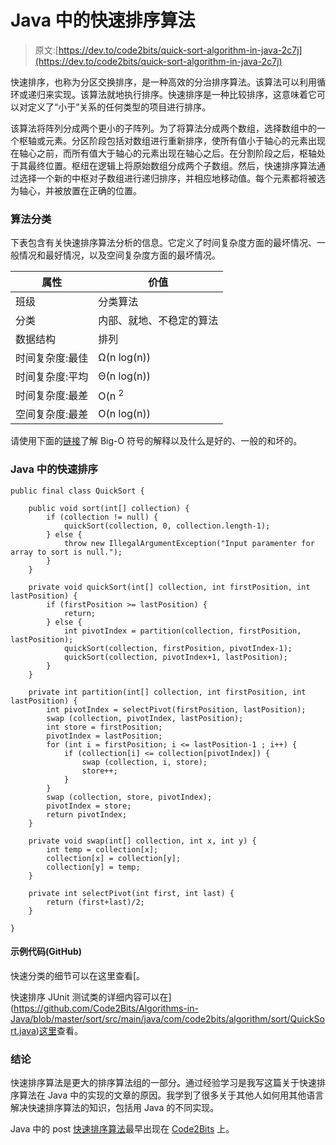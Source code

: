 # Java 中的快速排序算法

> 原文:[https://dev.to/code2bits/quick-sort-algorithm-in-java-2c7j](https://dev.to/code2bits/quick-sort-algorithm-in-java-2c7j)

快速排序，也称为分区交换排序，是一种高效的分治排序算法。该算法可以利用循环或递归来实现。该算法就地执行排序。快速排序是一种比较排序，这意味着它可以对定义了“小于”关系的任何类型的项目进行排序。

该算法将阵列分成两个更小的子阵列。为了将算法分成两个数组，选择数组中的一个枢轴或元素。分区阶段包括对数组进行重新排序，使所有值小于轴心的元素出现在轴心之前，而所有值大于轴心的元素出现在轴心之后。在分割阶段之后，枢轴处于其最终位置。枢纽在逻辑上将原始数组分成两个子数组。然后，快速排序算法通过选择一个新的中枢对子数组进行递归排序，并相应地移动值。每个元素都将被选为轴心，并被放置在正确的位置。

### [](#algorithm-classification)算法分类

下表包含有关快速排序算法分析的信息。它定义了时间复杂度方面的最坏情况、一般情况和最好情况，以及空间复杂度方面的最坏情况。

| 属性 | 价值 |
| --- | --- |
| 班级 | 分类算法 |
| 分类 | 内部、就地、不稳定的算法 |
| 数据结构 | 排列 |
| 时间复杂度:最佳 | Ω(n log(n)) |
| 时间复杂度:平均 | Θ(n log(n)) |
| 时间复杂度:最差 | O(n <sup>2</sup> |
| 空间复杂度:最差 | O(n log(n)) |

请使用下面的[链接](http://www.bigocheatsheet.com/img/big-o-cheat-sheet-poster.png)了解 Big-O 符号的解释以及什么是好的、一般的和坏的。

### Java 中的快速排序

```
public final class QuickSort {

    public void sort(int[] collection) {
        if (collection != null) {
            quickSort(collection, 0, collection.length-1);
        } else {
            throw new IllegalArgumentException("Input paramenter for array to sort is null.");
        }
    } 

    private void quickSort(int[] collection, int firstPosition, int lastPosition) {
        if (firstPosition >= lastPosition) {
            return;
        } else {            
            int pivotIndex = partition(collection, firstPosition, lastPosition);
            quickSort(collection, firstPosition, pivotIndex-1);
            quickSort(collection, pivotIndex+1, lastPosition);
        }       
    } 

    private int partition(int[] collection, int firstPosition, int lastPosition) {  
        int pivotIndex = selectPivot(firstPosition, lastPosition);
        swap (collection, pivotIndex, lastPosition);
        int store = firstPosition;
        pivotIndex = lastPosition;
        for (int i = firstPosition; i <= lastPosition-1 ; i++) {
            if (collection[i] <= collection[pivotIndex]) {
                swap (collection, i, store);
                store++;
            }
        }
        swap (collection, store, pivotIndex);
        pivotIndex = store;
        return pivotIndex;
    }   

    private void swap(int[] collection, int x, int y) {
        int temp = collection[x];
        collection[x] = collection[y];
        collection[y] = temp;
    } 

    private int selectPivot(int first, int last) {
        return (first+last)/2;
    } 

} 
```

#### [](#sample-code-github)示例代码(GitHub)

快速分类的细节可以在这里查看[。

快速排序 JUnit 测试类的详细内容可以在](https://github.com/Code2Bits/Algorithms-in-Java/blob/master/sort/src/main/java/com/code2bits/algorithm/sort/QuickSort.java)[这里](https://github.com/Code2Bits/Algorithms-in-Java/blob/master/sort/src/test/java/com/code2bits/algorithm/sort/QuickSortTest.java)查看。

### [](#conclusion)结论

快速排序算法是更大的排序算法组的一部分。通过经验学习是我写这篇关于快速排序算法在 Java 中的实现的文章的原因。我学到了很多关于其他人如何用其他语言解决快速排序算法的知识，包括用 Java 的不同实现。

Java 中的 post [快速排序算法](https://www.code2bits.com/quick-sort-algorithm-in-java/)最早出现在 [Code2Bits](https://www.code2bits.com) 上。